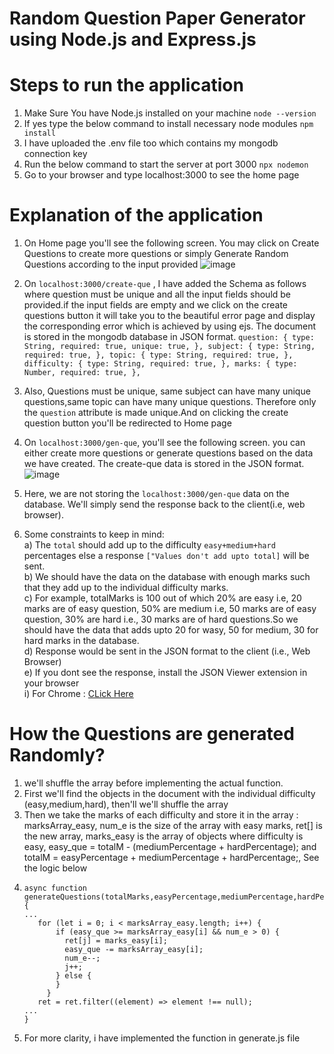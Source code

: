# Random Question Paper Generator using Node.js and Express.js

# Steps to run the application
 1) Make Sure You have Node.js installed on your machine
    `node --version`
 2) If yes type the below command to install necessary node modules
    `npm install`
 3) I have uploaded the .env file too which contains my mongodb connection key
 4) Run the below command to start the server at port 3000
    `npx nodemon`
 5) Go to your browser and type localhost:3000 to see the home page

# Explanation of the application
 1) On Home page you'll see the following screen.  You may click on Create Questions to create more questions or simply Generate Random Questions according to the input provided ![image](https://github.com/chiraagb/que-paper-gen/assets/113826990/22bae6fa-71ce-4dd9-8ecd-0351662336a9)
 2) On `localhost:3000/create-que` , I have added the Schema as follows where question must be unique and all the input fields should be provided.if the input fields are empty and we click on the create questions button it will take you to the beautiful error page and display the corresponding error which is achieved by using ejs. The document is stored in the mongodb database in JSON format. 
                                                                          `question: {
                                                                          type: String,
                                                                          required: true,
                                                                          unique: true,
                                                                        },
                                                                        subject: {
                                                                          type: String,
                                                                          required: true,
                                                                        },
                                                                        topic: {
                                                                          type: String,
                                                                          required: true,
                                                                        },
                                                                        difficulty: {
                                                                          type: String,
                                                                          required: true,
                                                                        },
                                                                        marks: {
                                                                          type: Number,
                                                                          required: true,
                                                                        },`
    
 3) Also, Questions must be unique, same subject can have many unique questions,same topic can have many unique questions. Therefore only the `question` attribute is made unique.And on clicking the create question button you'll be redirected to Home page
 4) On `localhost:3000/gen-que`, you'll see the following screen. you can either create more questions or generate questions based on the data we have created. The create-que data is stored in the JSON format.   ![image](https://github.com/chiraagb/que-paper-gen/assets/113826990/366a1b98-0f9c-4f45-815f-a9a29c7f6ae6)
 5) Here, we are not storing the `localhost:3000/gen-que` data on the database. We'll simply send the response back to the client(i.e, web browser).
 6) Some constraints to keep in mind:  
    a) The `total` should add up to the difficulty `easy+medium+hard` percentages else a response `["Values don't add upto total]` will be sent.  
    b) We should have the data on the database with enough marks such that they add up to the individual difficulty marks.  
    c) For example, totalMarks is 100 out of which 20% are easy i.e, 20 marks are of easy question, 50% are medium i.e, 50 marks are of easy question, 30% are hard i.e., 30 marks are of hard questions.So we should have the data that adds upto 20 for wasy, 50 for medium, 30 for hard marks in the database.  
    d) Response would be sent in the JSON format to the client (i.e., Web Browser)  
    e) If you dont see the response, install the JSON Viewer extension in your browser  
        i) For Chrome : [CLick Here](https://chromewebstore.google.com/detail/json-viewer/gbmdgpbipfallnflgajpaliibnhdgobh)


# How the Questions are generated Randomly?
  1) we'll shuffle the array before implementing the actual function.
  2) First we'll find the objects in the document with the individual difficulty (easy,medium,hard), then'll we'll shuffle the array
  3) Then we take the marks of each difficulty and store it in the array : marksArray_easy, num_e is the size of the array with easy marks, ret[] is the new array, marks_easy is the array of objects where difficulty is easy, easy_que = totalM - (mediumPercentage + hardPercentage); and totalM = easyPercentage + mediumPercentage + hardPercentage;,  See the logic below
  4) ```
     async function generateQuestions(totalMarks,easyPercentage,mediumPercentage,hardPercentage) {
     ...
        for (let i = 0; i < marksArray_easy.length; i++) {
            if (easy_que >= marksArray_easy[i] && num_e > 0) {
              ret[j] = marks_easy[i];
              easy_que -= marksArray_easy[i];
              num_e--;
              j++;
            } else {
            }
          }
        ret = ret.filter((element) => element !== null);
     ...
     }
     ```
5) For more clarity, i have implemented the function in generate.js file
